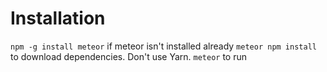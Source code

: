 # Installation
`npm -g install meteor` if meteor isn't installed already
`meteor npm install` to download dependencies. Don't use Yarn.
`meteor` to run